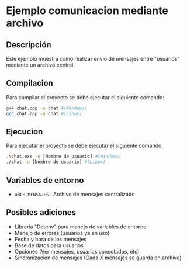 # Ejemplo comunicacion mediante archivo

## Descripción
Este ejemplo muestra como realizar envio de mensajes entre "usuarios" mediante un archivo central.

## Compilacion
Para compilar el proyecto se debe ejecutar el siguiente comando:
```bash
g++ chat.cpp -o chat #(Windows)
gcc chat.cpp -o chat #(Linux)
```

## Ejecucion
Para ejecutar el proyecto se debe ejecutar el siguiente comando:
```bash
.\chat.exe -u [Nombre de usuario] #(Windows)
./chat -u [Nombre de usuario] #(Linux)
```
## Variables de entorno
- `ARCH_MENSAJES` : Archivo de mensajes centralizado

## Posibles adiciones
- Libreria "Dotenv" para manejo de variables de entorno
- Manejo de errores (usuarios ya en uso)
- Fecha y hora de los mensajes
- Base de datos para usuarios
- Opciones (Ver mensajes, usuarios conectados, etc)
- Sincronizacion de mensajes (Cada X mensajes se guarda en archivo)
